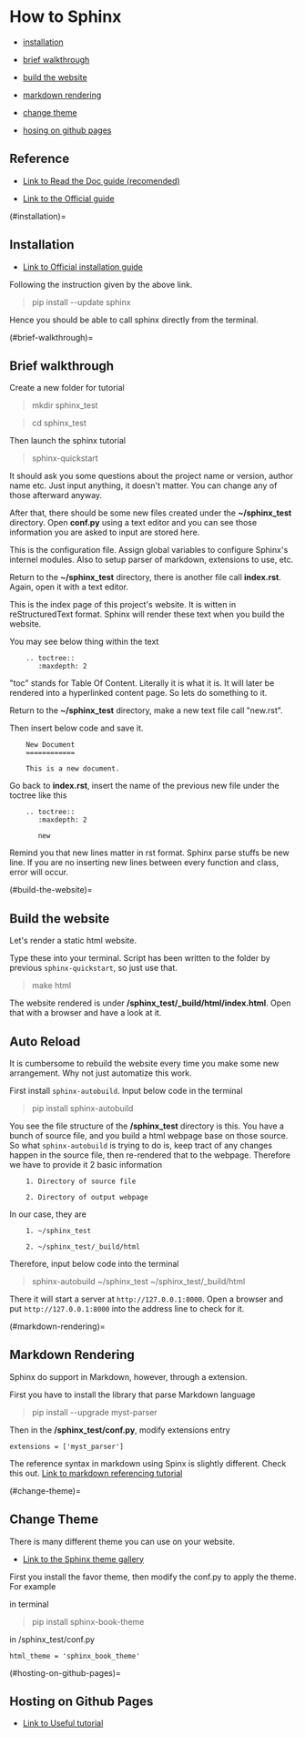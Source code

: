 # How to Sphinx

- [installation](#installation)

- [brief walkthrough](#brief-walkthrough)

- [build the website](#build-the-website)

- [markdown rendering](#markdown-rendering)

- [change theme](#change-theme)

- [hosing on github pages](#hosting-on-github-pages)

## Reference

- [Link to Read the Doc guide (recomended)](https://docs.readthedocs.io/en/stable/intro/getting-started-with-sphinx.html)

- [Link to the Official guide](https://www.sphinx-doc.org/en/master/usage/quickstart.html)

(#installation)=
## Installation

- [Link to Official installation guide](https://www.sphinx-doc.org/en/master/usage/installation.html)

Following the instruction given by the above link.

> pip install --update sphinx

Hence you should be able to call sphinx directly from the terminal.

(#brief-walkthrough)=
## Brief walkthrough

Create a new folder for tutorial

> mkdir sphinx_test

> cd sphinx_test

Then launch the sphinx tutorial

> sphinx-quickstart

It should ask you some questions about the project name or version, author name etc.  Just input anything, it doesn't matter. You can change any of those afterward anyway.

After that, there should be some new files created under the **~/sphinx_test** directory. Open **conf.py** using a text editor and you can see those information you are asked to input are stored here.

This is the configuration file. Assign global variables to configure Sphinx's internel modules. Also to setup parser of markdown, extensions to use, etc.

Return to the **~/sphinx_test** directory, there is another file call **index.rst**. Again, open it with a text editor.

This is the index page of this project's website. It is witten in reStructuredText format. Sphinx will render these text when you build the website.

You may see below thing within the text

        .. toctree::
           :maxdepth: 2

"toc" stands for Table Of Content. Literally it is what it is. It will later be rendered into a hyperlinked content page. So lets do something to it.

Return to the **~/sphinx_test** directory, make a new text file call "new.rst".

Then insert below code and save it.

        New Document
        ============

        This is a new document.

Go back to **index.rst**, insert the name of the previous new file under the toctree like this

        .. toctree::
           :maxdepth: 2

           new

Remind you that new lines matter in rst format. Sphinx parse stuffs be new line. If you are no inserting new lines between every function and class, error will occur.

(#build-the-website)=
## Build the website

Let's render a static html website.

Type these into your terminal. Script has been written to the folder by previous `sphinx-quickstart`, so just use that.

> make html

The website rendered is under **/sphinx_test/_build/html/index.html**. Open that with a browser and have a look at it.


## Auto Reload

It is cumbersome to rebuild the website every time you make some new arrangement. Why not just automatize this work.

First install `sphinx-autobuild`. Input below code in the terminal

> pip install sphinx-autobuild

You see the file structure of the **/sphinx_test** directory is this. You have a bunch of source file, and you build a html webpage base on those source. So what `sphinx-autobuild` is trying to do is, keep tract of any changes happen in the source file, then re-rendered that to the webpage. Therefore we have to provide it 2 basic information

        1. Directory of source file

        2. Directory of output webpage

In our case, they are

        1. ~/sphinx_test

        2. ~/sphinx_test/_build/html

Therefore, input below code into the terminal

> sphinx-autobuild  ~/sphinx_test ~/sphinx_test/_build/html

There it will start a server at `http://127.0.0.1:8000`. Open a browser and put `http://127.0.0.1:8000` into the address line to check for it.

(#markdown-rendering)=
## Markdown Rendering

Sphinx do support in Markdown, however, through a extension.

First you have to install the library that parse Markdown language

> pip install --upgrade myst-parser

Then in the **/sphinx_test/conf.py**, modify extensions entry

    extensions = ['myst_parser']

The reference syntax in markdown using Spinx is slightly different. Check this out.
[Link to markdown referencing tutorial](https://docs.readthedocs.io/en/stable/guides/cross-referencing-with-sphinx.html)

(#change-theme)=
## Change Theme

There is many different theme you can use on your website.

- [Link to the Sphinx theme gallery](https://sphinx-themes.org/#themes)

First you install the favor theme, then modify the conf.py to apply the theme. For example

in terminal

> pip install sphinx-book-theme

in /sphinx_test/conf.py

    html_theme = 'sphinx_book_theme'

(#hosting-on-github-pages)=
##  Hosting on Github Pages

- [Link to Useful tutorial](https://dock2learn.com/tech/host-your-sphinx-documentation-on-github/)
